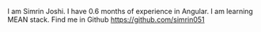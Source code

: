 I am Simrin Joshi.
I have 0.6 months of experience in Angular.
I am learning MEAN stack.
Find me in Github https://github.com/simrin051


